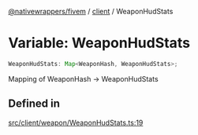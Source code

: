 [@nativewrappers/fivem](../../README.md) / [client](../README.md) / WeaponHudStats

# Variable: WeaponHudStats

```ts
WeaponHudStats: Map<WeaponHash, WeaponHudStats>;
```

Mapping of WeaponHash -> WeaponHudStats

## Defined in

[src/client/weapon/WeaponHudStats.ts:19](https://github.com/nativewrappers/fivem/blob/a8f3fbc0f47fb5552a00c18a4d0c12645ae62f70/src/client/weapon/WeaponHudStats.ts#L19)
